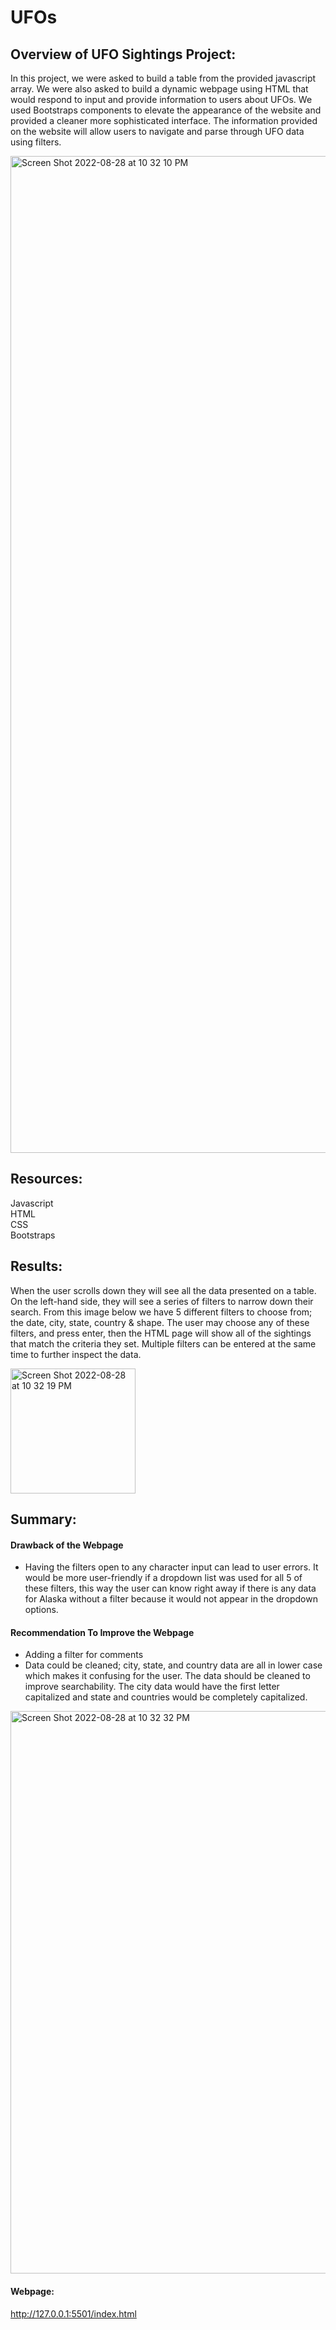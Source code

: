 # UFOs
## Overview of UFO Sightings Project:
In this project, we were asked to build a table from the provided javascript array. We were also asked to build a dynamic webpage using HTML that would respond to input and provide information to users about UFOs. We used Bootstraps components to elevate the appearance of the website and provided a cleaner more sophisticated interface. The information provided on the website will allow users to navigate and parse through UFO data using filters. 

<img width="1595" alt="Screen Shot 2022-08-28 at 10 32 10 PM" src="https://user-images.githubusercontent.com/107026442/187129823-fe25c8d2-968e-4588-bb52-4552178b348e.png">



## Resources: 
Javascript<br/>
HTML<br/>
CSS<br/>
Bootstraps<br/>

## Results: 
When the user scrolls down they will see all the data presented on a table. On the left-hand side, they will see a series of filters to narrow down their search. From this image below we have 5 different filters to choose from; the date, city, state, country & shape. The user may choose any of these filters, and press enter, then the HTML page will show all of the sightings that match the criteria they set. Multiple filters can be entered at the same time to further inspect the data.

<img width="200" alt="Screen Shot 2022-08-28 at 10 32 19 PM" src="https://user-images.githubusercontent.com/107026442/187129791-e72fdcee-0ff9-4b27-80f4-2012dc8417be.png">


## Summary:

#### Drawback of the Webpage
- Having the filters open to any character input can lead to user errors. It would be more user-friendly if a dropdown list was used for all 5 of these filters, this way the user can know right away if there is any data for Alaska without a filter because it would not appear in the dropdown options.

#### Recommendation To Improve the Webpage
- Adding a filter for comments<br/>
- Data could be cleaned; city, state, and country data are all in lower case which makes it confusing for the user. The data should be cleaned to improve searchability. The city data would have the first letter capitalized and state and countries would be completely capitalized. 

<img width="900" alt="Screen Shot 2022-08-28 at 10 32 32 PM" src="https://user-images.githubusercontent.com/107026442/187130011-5af9aa01-d9f4-4840-8ec5-4b4c73c8bea1.png">


#### Webpage: 
http://127.0.0.1:5501/index.html
